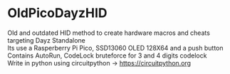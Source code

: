 # OldPicoDayzHID
Old and outdated HID method to create hardware macros and cheats targeting Dayz Standalone</br>
Its use a Rasperberry Pi Pico, SSD13060 OLED 128X64 and a push button</br>
Contains AutoRun, CodeLock bruteforce for 3 and 4 digits codelock</br>
Write in python using circuitpython -> https://circuitpython.org
